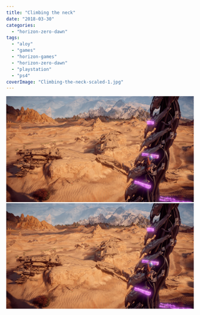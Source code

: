 ```yaml
---
title: "Climbing the neck"
date: "2018-03-30"
categories: 
  - "horizon-zero-dawn"
tags: 
  - "aloy"
  - "games"
  - "horizon-games"
  - "horizon-zero-dawn"
  - "playstation"
  - "ps4"
coverImage: "Climbing-the-neck-scaled-1.jpg"
---
```


[![](images/Climbing-the-neck-scaled-1.jpg)](images/Climbing-the-neck-scaled-1.jpg)
[![](images/Climbing-the-neck-scaled-1.jpg)](images/Climbing-the-neck-scaled-1.jpg)
